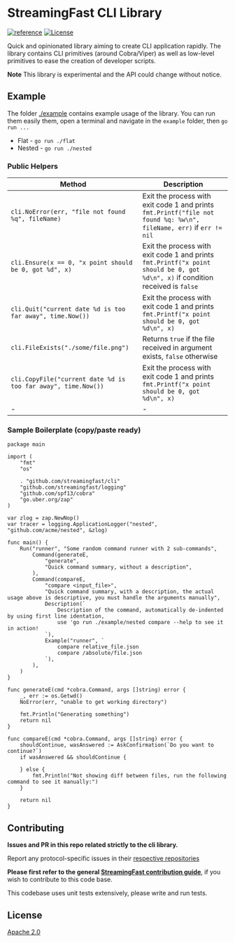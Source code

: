 # StreamingFast CLI Library
[![reference](https://img.shields.io/badge/godoc-reference-5272B4.svg?style=flat-square)](https://pkg.go.dev/github.com/streamingfast/dgrpc)
[![License](https://img.shields.io/badge/License-Apache%202.0-blue.svg)](https://opensource.org/licenses/Apache-2.0)

Quick and opinionated library aiming to create CLI application rapidly. The library contains CLI primitives (around Cobra/Viper) as well as low-level primitives to ease the creation of developer scripts.

**Note** This library is experimental and the API could change without notice.

## Example

The folder [./example](./example) contains example usage of the library. You can run them easily them, open a terminal and navigate in the `example` folder, then `go run ...`

 * Flat - `go run ./flat`
 * Nested - `go run ./nested`

### Public Helpers

| Method| Description |
|-|-|
| `cli.NoError(err, "file not found %q", fileName)` | Exit the process with exit code 1 and prints `fmt.Printf("file not found %q: %w\n", fileName, err)` if `err != nil` |
| `cli.Ensure(x == 0, "x point should be 0, got %d", x)` | Exit the process with exit code 1 and prints `fmt.Printf("x point should be 0, got %d\n", x)` if condition received is `false` |
| `cli.Quit("current date %d is too far away", time.Now())` | Exit the process with exit code 1 and prints `fmt.Printf("x point should be 0, got %d\n", x)` |
| `cli.FileExists("./some/file.png")` | Returns `true` if the file received in argument exists, `false` otherwise |
| `cli.CopyFile("current date %d is too far away", time.Now())` | Exit the process with exit code 1 and prints `fmt.Printf("x point should be 0, got %d\n", x)` |
|-|-|

### Sample Boilerplate (copy/paste ready)

```golang
package main

import (
	"fmt"
	"os"

	. "github.com/streamingfast/cli"
	"github.com/streamingfast/logging"
	"github.com/spf13/cobra"
	"go.uber.org/zap"
)

var zlog = zap.NewNop()
var tracer = logging.ApplicationLogger("nested", "github.com/acme/nested", &zlog)

func main() {
	Run("runner", "Some random command runner with 2 sub-commands",
		Command(generateE,
			"generate",
			"Quick command summary, without a description",
		),
		Command(compareE,
			"compare <input_file>",
			"Quick command summary, with a description, the actual usage above is descriptive, you must handle the arguments manually",
			Description(`
				Description of the command, automatically de-indented by using first line identation,
				use 'go run ./example/nested compare --help to see it in action!
			`),
			Example("runner", `
				compare relative_file.json
				compare /absolute/file.json
			`),
		),
	)
}

func generateE(cmd *cobra.Command, args []string) error {
	_, err := os.Getwd()
	NoError(err, "unable to get working directory")

	fmt.Println("Generating something")
	return nil
}

func compareE(cmd *cobra.Command, args []string) error {
	shouldContinue, wasAnswered := AskConfirmation(`Do you want to continue?`)
	if wasAnswered && shouldContinue {

	} else {
		fmt.Println("Not showing diff between files, run the following command to see it manually:")
	}

	return nil
}
```

## Contributing

**Issues and PR in this repo related strictly to the cli library.**

Report any protocol-specific issues in their
[respective repositories](https://github.com/streamingfast/streamingfast#protocols)

**Please first refer to the general
[StreamingFast contribution guide](https://github.com/streamingfast/streamingfast/blob/master/CONTRIBUTING.md)**,
if you wish to contribute to this code base.

This codebase uses unit tests extensively, please write and run tests.

## License

[Apache 2.0](LICENSE)

